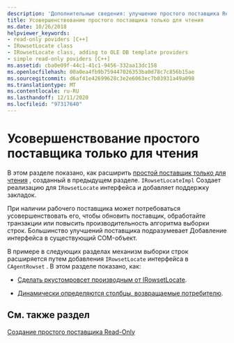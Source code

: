 ```yaml
---
description: 'Дополнительные сведения: улучшение простого поставщика Read-Only'
title: Усовершенствование простого поставщика только для чтения
ms.date: 10/26/2018
helpviewer_keywords:
- read-only poviders [C++]
- IRowsetLocate class
- IRowsetLocate class, adding to OLE DB template providers
- simple read-only poviders [C++]
ms.assetid: cba0e09f-44c1-41c1-9456-332aa13dc158
ms.openlocfilehash: 00a0ea4fb9b759447026353ba0d78c7c856b15ae
ms.sourcegitcommit: d6af41e42699628c3e2e6063ec7b03931a49a098
ms.translationtype: MT
ms.contentlocale: ru-RU
ms.lasthandoff: 12/11/2020
ms.locfileid: "97317640"
---
```

# <a name="enhancing-the-simple-read-only-provider"></a>Усовершенствование простого поставщика только для чтения

В этом разделе показано, как расширить [простой поставщик только для чтения](../../data/oledb/implementing-the-simple-read-only-provider.md) , созданный в предыдущем разделе. `IRowsetLocateImpl` Создает реализацию для `IRowsetLocate` интерфейса и добавляет поддержку закладок.

При наличии рабочего поставщика может потребоваться усовершенствовать его, чтобы обновить поставщик, обработайте транзакции или повысить производительность алгоритма выборки строк. Большинство улучшений поставщика подразумевает Добавление интерфейса в существующий COM-объект.

В примере в следующих разделах механизм выборки строк расширяется путем добавления `IRowsetLocate` интерфейса в `CAgentRowset` . В этом разделе показано, как:

- [Сделать ркустомровсет производным от IRowsetLocate](../../data/oledb/modifying-the-inheritance-of-rmyproviderrowset.md).

- [Динамически определяются столбцы, возвращаемые потребителю](../../data/oledb/dynamically-determining-columns-returned-to-the-consumer.md).

## <a name="see-also"></a>См. также раздел

[Создание простого поставщика Read-Only](../../data/oledb/creating-a-simple-read-only-provider.md)<br/>
